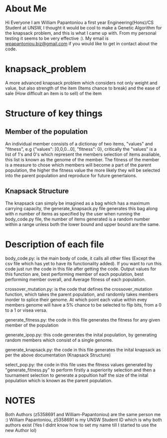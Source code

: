 # About Me
Hi Everyone I am William Papantoniou a first year Engineering(Hons)/CS Student at UNSW, I thought it would be cool to make a Genetic Algorithm for the knapsack problem, and this is what I came up with. From my personal testing it seems to be very effective :). My email is wpapantoniou.biz@gmail.com if you would like to get in contact about the code. 

# knapsack_problem
A more advanced knapsack problem which considers not only weight and value, but also strength of the item (Items chance to break) and the ease of sale (How difficult an item is to sell) of the item

# Structure of key things
## Member of the population
An individual member consists of a dictionay of two items, "values" and "fitness", e.g {"values": [0,0,0...0], "fitness": 0}, critically the "values" is a list of 1's and 0's which represent the members selection of items avaliable, this list is known as the genome of the member. The fitness of the member is a measure to chose which members will become a part of the parent population, the higher the fitness value the more likely they will be selected into the parent population and reproduce for future genertaions.

## Knapsack Structure
The knapsack can simply be imagined as a bag which has a maximum carrying capacity, the generate_knapsack.py file generates this bag along with *n* number of items as specified by the user when running the body_code.py file, the number of items generated is a random number within a range unless both the lower bound and upper bound are the same.

# Description of each file
body_code.py: is the main body of code, it calls all other files (Except the csv file which has yet to have its functionality added). If you want to run this code just run the code in this file after getting the code. Output values for this function are, best performing member of each population, best performing member overall, and Average fitness of each population.

crossover_mutation.py: is the code that defines the crossover_mutation function, which takes the parent population, and randomly takes members inorder to splice their genome. At which point each value within evey members genome will have a 5% chance to be selected to flip bits, from a 0 to a 1 or visea versa.

generate_fitness.py: the code in this file generates the fitness for any given member of the population

generate_ipop.py: this code generates the inital population, by generating random members which consist of a single genome.

generate_knapsack.py: the code in this file generates the inital knapsack as per the above documentation (Knapsack Structure)

select_pop.py: the code in this file uses the fitness values generated by "generate_fitness.py" to perform firstly a superiority selection and then a tournament selection to generate a popultion half the size of the inital population which is known as the parent population.

# NOTES
Both Authors (z5358691 and William-Papantoniou) are the same person me :) William Papantoniou, z5358691 is my UNSW Student ID which is why both authors exist (Yes I didnt know how to set my name till I started to use the new Author lol)
